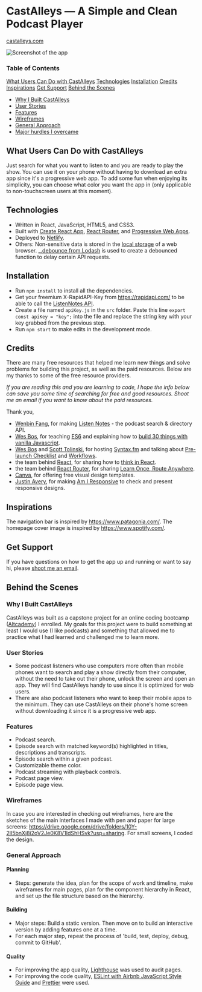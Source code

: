 # CastAlleys — A Simple and Clean Podcast Player

[castalleys.com](https://castalleys.com)

![Screenshot of the app](https://lh3.googleusercontent.com/yi5WvD56gL_e1xrVhts9hU_QML-5HXzGeY01YdjQMfwZjedr36vQdsQsWfv2_TL8QaL10U-zApo2y4Tl16iHqgm5HuM0VCwVgT2qVXzTxWhNfgNoqtqcUFmXeQG04DOaXJPNoooUeRoGogrsvJCCMXszWKEBmkIFt9q_AFxJ9GsQcfM9lm1MrUjxEM2swy026-AKBwiCR2c-aLPRVX9q1uccjN9VwrPtgT-zD-eqRvnpGbSdNesvaCT3sw6FJb4WoX0wNnoF9L_Od9lwfd3RrB26iyBscYWqNYgsJ-io13bnD_NTLTxpbKVY6SS0KgHNeUcgREMOhWGvj02J9xVLT4poBu9NDnrv_xX5UIIx8AWCaVQqpWFZI5zzBJ1BUO7h-JSvc9vkFGn1p8piBRN26M4bIDLhnimWjSRqrS2qdPQLiihsXETc7wAZzE4QjOadZGH1nnNtXA0bUo8-d7zUM4igPnixym4d3nC7UdjYxtlDnvmKQvBLLFIsFzG_zY2CGdnwgtAwjl_8YsB1JF9pUexOxNVuyZKkaAKwj7eBlEKiX0C8ZxXUfQF6d2xad1SPK-GyvGl91iRm1i23_9zF-z9QfHUIZmKnAppEWu7n5LR-rabPiTuNIMvLCOhfHJJRjf2sSao6RaJq0DWLP3H2Hv8_pQsuPfNg=w1892-h1084-no)

### Table of Contents

[What Users Can Do with CastAlleys](https://github.com/cherylz/castalleys#what-users-can-do-with-castalleys)
[Technologies](https://github.com/cherylz/castalleys#technologies)
[Installation](https://github.com/cherylz/castalleys#installation)
[Credits](https://github.com/cherylz/castalleys#credits)
[Inspirations](https://github.com/cherylz/castalleys#inspirations)
[Get Support](https://github.com/cherylz/castalleys#get-support)
[Behind the Scenes](https://github.com/cherylz/castalleys#behind-the-scenes)
* [Why I Built CastAlleys](https://github.com/cherylz/castalleys#why-i-built-castalleys)
* [User Stories](https://github.com/cherylz/castalleys#user-stories)
* [Features](https://github.com/cherylz/castalleys#features)
* [Wireframes](https://github.com/cherylz/castalleys#wireframes)
* [General Approach](https://github.com/cherylz/castalleys#general-approach)
* [Major hurdles I overcame](https://github.com/cherylz/castalleys#major-hurdles-i-overcame)

## What Users Can Do with CastAlleys

Just search for what you want to listen to and you are ready to play the show. You can use it on your phone without having to download an extra app since it's a progressive web app. To add some fun when enjoying its simplicity, you can choose what color you want the app in (only applicable to non-touchscreen users at this moment).

## Technologies

* Written in React, JavaScript, HTML5, and CSS3.
* Built with [Create React App](https://github.com/facebook/create-react-app), [React Router](https://github.com/ReactTraining/react-router), and [Progressive Web Apps](https://developers.google.com/web/progressive-web-apps/).
* Deployed to [Netlify](https://netlify.com).
* Others: Non-sensitive data is stored in the [local storage](https://developer.mozilla.org/en-US/docs/Web/API/Window/localStorage) of a web browser. [_.debounce from Lodash](https://lodash.com/docs/4.17.11#debounce) is used to create a debounced function to delay certain API requests.

## Installation

* Run `npm install` to install all the dependencies.
* Get your freemium X-RapidAPI-Key from https://rapidapi.com/ to be able to call the [ListenNotes API](https://rapidapi.com/listennotes/api/listennotes).
* Create a file named `apiKey.js` in the `src` folder. Paste this line `export const apiKey = "key";` into the file and replace the string key with your key grabbed from the previous step.
* Run `npm start` to make edits in the development mode.

## Credits

There are many free resources that helped me learn new things and solve problems for building this project, as well as the paid resources. Below are my thanks to some of the free resource providers.

_If you are reading this and you are learning to code, I hope the info below can save you some time of searching for free and good resources. Shoot me an email if you want to know about the paid resources._

Thank you,
* [Wenbin Fang](https://www.listennotes.com/@wenbin/), for making [Listen Notes](https://www.listennotes.com/api/) - the podcast search & directory API.
* [Wes Bos](https://wesbos.com/), for teaching [ES6](https://es6.io/) and explaining how to [build 30 things with vanilla Javascript](https://javascript30.com/).
* [Wes Bos](https://wesbos.com/) and [Scott Tolinski](https://www.scotttolinski.com/), for hosting [Syntax.fm](http://syntax.fm/) and talking about [Pre-launch Checklist](https://syntax.fm/show/088/pre-launch-checklist) and [Workflows](https://syntax.fm/show/051/our-workflows-design-development-git-and-deployment).
* the team behind [React](https://reactjs.org/), for sharing how to [think in React](https://reactjs.org/docs/thinking-in-react.html).
* the team behind [React Router](https://reacttraining.com/react-router/), for sharing [Learn Once, Route Anywhere](https://www.youtube.com/watch?v=Mf0Fy8iHp8k).
* [Canva](https://canva.com), for offering free visual design templates.
* [Justin Avery](https://twitter.com/justinavery), for making [Am I Responsive](http://ami.responsivedesign.is/) to check and present responsive designs.

## Inspirations
The navigation bar is inspired by https://www.patagonia.com/. The homepage cover image is inspired by https://www.spotify.com/.

## Get Support

If you have questions on how to get the app up and running or want to say hi, please [shoot me an email](mailto:czcodes@gmail.com).

## Behind the Scenes

### Why I Built CastAlleys

CastAlleys was built as a capstone project for an online coding bootcamp ([Altcademy](https://www.altcademy.com/)) I enrolled. My goals for this project were to build something at least I would use (I like podcasts) and something that allowed me to practice what I had learned and challenged me to learn more.

### User Stories

* Some podcast listeners who use computers more often than mobile phones want to search and play a show directly from their computer, without the need to take out their phone, unlock the screen and open an app. They will find CastAlleys handy to use since it is optimized for web users.
* There are also podcast listeners who want to keep their mobile apps to the minimum. They can use CastAlleys on their phone's home screen without downloading it since it is a progressive web app.

### Features

* Podcast search.
* Episode search with matched keyword(s) highlighted in titles, descriptions and transcripts.
* Episode search within a given podcast.
* Customizable theme color.
* Podcast streaming with playback controls.
* Podcast page view.
* Episode page view.

### Wireframes

In case you are interested in checking out wireframes, here are the sketches of the main interfaces I made with pen and paper for large screens: https://drive.google.com/drive/folders/10Y-2lI5bnXj8i2oV2Je0K8V1IdShHSvk?usp=sharing. For small screens, I coded the design.

### General Approach

#### Planning

* Steps: generate the idea, plan for the scope of work and timeline, make wireframes for main pages, plan for the component hierarchy in React, and set up the file structure based on the hierarchy.

#### Building

* Major steps: Build a static version. Then move on to build an interactive version by adding features one at a time.
* For each major step, repeat the process of 'build, test, deploy, debug, commit to GitHub'.

#### Quality

* For improving the app quality, [Lighthouse](https://developers.google.com/web/tools/lighthouse/) was used to audit pages.
* For improving the code quality, [ESLint with Airbnb JavaScript Style Guide](https://github.com/airbnb/javascript/tree/master/packages/eslint-config-airbnb) and [Prettier](https://prettier.io/) were used.
